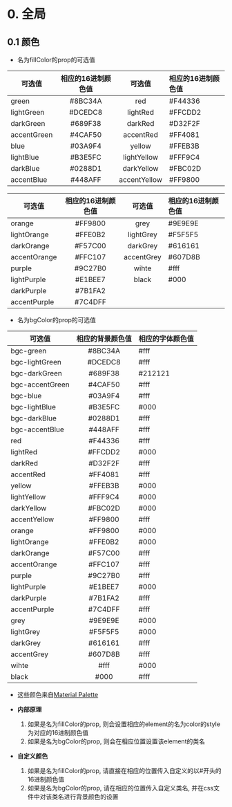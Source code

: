 # 0. 全局

## 0.1 颜色

- 名为fillColor的prop的可选值

|可选值  |相应的16进制颜色值|可选值  |相应的16进制颜色值|
|-------|:--------:|:--------:|:--------|
|green|#8BC34A|red|#F44336|
|lightGreen|#DCEDC8|lightRed|#FFCDD2|
|darkGreen|#689F38|darkRed|#D32F2F|
|accentGreen|#4CAF50|accentRed|#FF4081|
|blue|#03A9F4|yellow|#FFEB3B|
|lightBlue|#B3E5FC|lightYellow|#FFF9C4|
|darkBlue|#0288D1|darkYellow|#FBC02D|
|accentBlue|#448AFF|accentYellow|#FF9800|

|可选值  |相应的16进制颜色值|可选值  |相应的16进制颜色值|
|-------|:--------:|:--------:|:--------|
|orange|#FF9800|grey|#9E9E9E|
|lightOrange|#FFE0B2|lightGrey|#F5F5F5|
|darkOrange|#F57C00|darkGrey|#616161|
|accentOrange|#FFC107|accentGrey|#607D8B|
|purple|#9C27B0|wihte|#fff|
|lightPurple|#E1BEE7|black|#000|
|darkPurple|#7B1FA2|
|accentPurple|#7C4DFF|

- 名为bgColor的prop的可选值

|可选值  |相应的背景颜色值|相应的字体颜色值|
|-------|:--------:|:--------|
|bgc-green|#8BC34A|#fff|
|bgc-lightGreen|#DCEDC8|#fff|
|bgc-darkGreen|#689F38|#212121|
|bgc-accentGreen|#4CAF50|#fff|
|bgc-blue|#03A9F4|#fff|
|bgc-lightBlue|#B3E5FC|#000|
|bgc-darkBlue|#0288D1|#fff|
|bgc-accentBlue|#448AFF|#fff|
|red|#F44336|#fff|
|lightRed|#FFCDD2|#000|
|darkRed|#D32F2F|#fff|
|accentRed|#FF4081|#fff|
|yellow|#FFEB3B|#000|
|lightYellow|#FFF9C4|#000|
|darkYellow|#FBC02D|#000|
|accentYellow|#FF9800|#fff|
|orange|#FF9800|#000|
|lightOrange|#FFE0B2|#000|
|darkOrange|#F57C00|#fff|
|accentOrange|#FFC107|#fff|
|purple|#9C27B0|#fff|
|lightPurple|#E1BEE7|#000|
|darkPurple|#7B1FA2|#fff|
|accentPurple|#7C4DFF|#fff|
|grey|#9E9E9E|#000|
|lightGrey|#F5F5F5|#000|
|darkGrey|#616161|#fff|
|accentGrey|#607D8B|#fff|
|wihte|#fff|#000|
|black|#000|#fff|


- 这些颜色来自[Material Palette](https://www.materialpalette.com)

- **内部原理**
  
  1. 如果是名为fillColor的prop, 则会设置相应的element的名为color的style为对应的16进制颜色值
  2. 如果是名为bgColor的prop, 则会在相应位置设置该element的类名

- **自定义颜色**

  1. 如果是名为fillColor的prop, 请直接在相应的位置传入自定义的以#开头的16进制颜色值
  2. 如果是名为bgColor的prop, 请在相应的位置传入自定义类名, 并在css文件中对该类名进行背景颜色的设置

<!-- ## 0.2 图标 

- TODO  -->